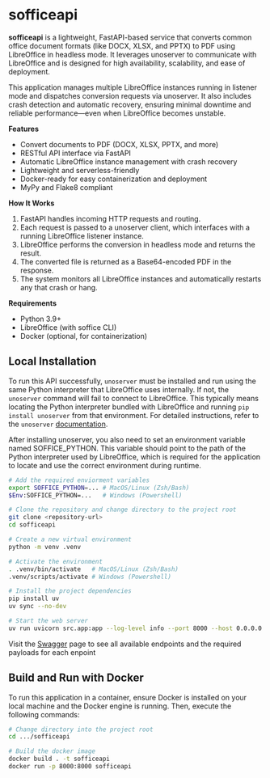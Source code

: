 # sofficeapi

**sofficeapi** is a lightweight, FastAPI-based service that converts common office document formats (like DOCX, XLSX, and PPTX) to PDF using LibreOffice in headless mode. It leverages unoserver to communicate with LibreOffice and is designed for high availability, scalability, and ease of deployment.

This application manages multiple LibreOffice instances running in listener mode and dispatches conversion requests via unoserver. It also includes crash detection and automatic recovery, ensuring minimal downtime and reliable performance—even when LibreOffice becomes unstable.

**Features**

- Convert documents to PDF (DOCX, XLSX, PPTX, and more)
- RESTful API interface via FastAPI
- Automatic LibreOffice instance management with crash recovery
- Lightweight and serverless-friendly
- Docker-ready for easy containerization and deployment
- MyPy and Flake8 compliant

**How It Works**

1. FastAPI handles incoming HTTP requests and routing.
2. Each request is passed to a unoserver client, which interfaces with a running LibreOffice listener instance.
3. LibreOffice performs the conversion in headless mode and returns the result.
4. The converted file is returned as a Base64-encoded PDF in the response.
5. The system monitors all LibreOffice instances and automatically restarts any that crash or hang.

**Requirements**

- Python 3.9+
- LibreOffice (with soffice CLI)
- Docker (optional, for containerization)

## Local Installation

To run this API successfully, `unoserver` must be installed and run using the same Python interpreter that LibreOffice uses internally. If not, the `unoserver` command will fail to connect to LibreOffice. This typically means locating the Python interpreter bundled with LibreOffice and running `pip install unoserver` from that environment. For detailed instructions, refer to the `unoserver` [documentation](https://github.com/unoconv/unoserver).

After installing unoserver, you also need to set an environment variable named SOFFICE_PYTHON. This variable should point to the path of the Python interpreter used by LibreOffice, which is required for the application to locate and use the correct environment during runtime.

```bash
# Add the required enviorment variables
export SOFFICE_PYTHON=... # MacOS/Linux (Zsh/Bash)
$Env:SOFFICE_PYTHON=...   # Windows (Powershell)

# Clone the repository and change directory to the project root
git clone <repository-url>
cd sofficeapi

# Create a new virtual environment
python -m venv .venv

# Activate the environment
. .venv/bin/activate   # MacOS/Linux (Zsh/Bash)
.venv/scripts/activate # Windows (Powershell)

# Install the project dependencies
pip install uv
uv sync --no-dev

# Start the web server
uv run uvicorn src.app:app --log-level info --port 8000 --host 0.0.0.0
```

Visit the [Swagger](http://localhost:8000/api/docs#/) page to see all available endpoints and the required payloads for each enpoint

## Build and Run with Docker

To run this application in a container, ensure Docker is installed on your local machine and the Docker engine is running. Then, execute the following commands:

```bash
# Change directory into the project root
cd .../sofficeapi

# Build the docker image
docker build . -t sofficeapi
docker run -p 8000:8000 sofficeapi
```
